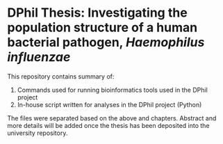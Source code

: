 # DPhil Thesis: Investigating the population structure of a human bacterial pathogen, _Haemophilus influenzae_
This repository contains summary of:
1) Commands used for running bioinformatics tools used in the DPhil project
2) In-house script written for analyses in the DPhil project (Python)

The files were separated based on the above and chapters.
Abstract and more details will be added once the thesis has been deposited into the university repository.
